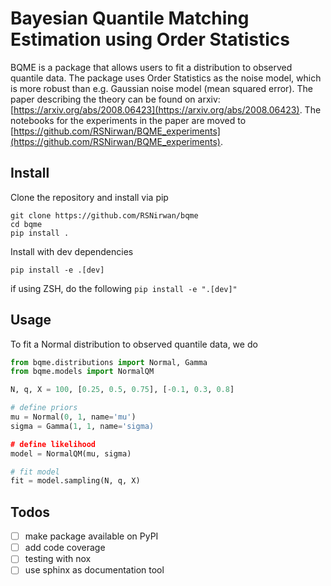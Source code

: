 # Bayesian Quantile Matching Estimation using Order Statistics


BQME is a package that allows users to fit a distribution to observed quantile data. The package uses Order Statistics as the noise model, which is more robust than e.g. Gaussian noise model (mean squared error). The paper describing the theory can be found on arxiv: [https://arxiv.org/abs/2008.06423](https://arxiv.org/abs/2008.06423). The notebooks for the experiments in the paper are moved to [https://github.com/RSNirwan/BQME_experiments](https://github.com/RSNirwan/BQME_experiments).


## Install

Clone the repository and install via pip

```shell
git clone https://github.com/RSNirwan/bqme
cd bqme
pip install .
```

Install with dev dependencies 

```shell
pip install -e .[dev]
```
if using ZSH, do the following  `pip install -e ".[dev]"`


## Usage

To fit a Normal distribution to observed quantile data, we do

```python
from bqme.distributions import Normal, Gamma
from bqme.models import NormalQM

N, q, X = 100, [0.25, 0.5, 0.75], [-0.1, 0.3, 0.8]

# define priors
mu = Normal(0, 1, name='mu')
sigma = Gamma(1, 1, name='sigma)

# define likelihood
model = NormalQM(mu, sigma)

# fit model
fit = model.sampling(N, q, X)
```

## Todos

- [ ] make package available on PyPI
- [ ] add code coverage
- [ ] testing with nox
- [ ] use sphinx as documentation tool

